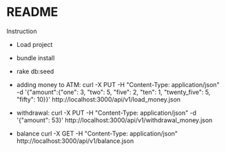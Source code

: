 # README

Instruction

* Load project

* bundle install

* rake db:seed

* adding money to ATM:
  curl -X PUT -H "Content-Type: application/json" -d '{"amount":{"one": 3, "two": 5, "five": 2, "ten": 1, "twenty_five": 5, "fifty": 10}}' http://localhost:3000/api/v1/load_money.json

* withdrawal: 
  curl -X PUT -H "Content-Type: application/json" -d '{"amount": 53}' http://localhost:3000/api/v1/withdrawal_money.json

* balance
  curl -X GET -H "Content-Type: application/json"  http://localhost:3000/api/v1/balance.json
